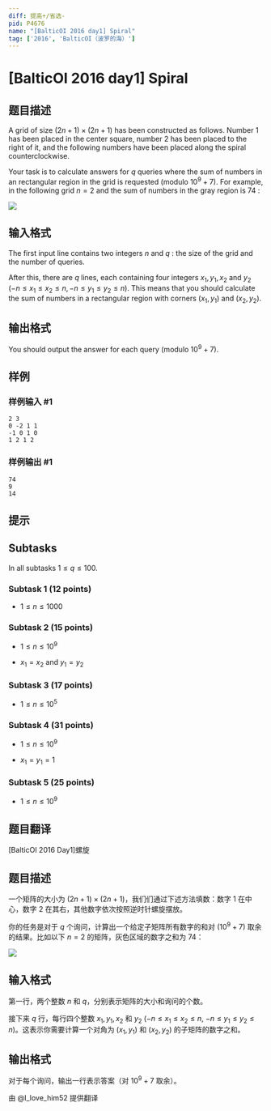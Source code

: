 ```yaml
---
diff: 提高+/省选-
pid: P4676
name: "[BalticOI 2016 day1] Spiral"
tag: ['2016', 'BalticOI（波罗的海）']
---
```

# [BalticOI 2016 day1] Spiral
## 题目描述

A grid of size $(2n+1)\times(2n+1)$ has been constructed as follows. Number $1$ has been placed in the center square, number $2$ has been placed to the right of it, and the following numbers have been placed along the spiral counterclockwise.

Your task is to calculate answers for $q$ queries where the sum of numbers in an rectangular region in the grid is requested (modulo $10^9+7$). For example, in the following grid $n=2$ and the sum of numbers in the gray region is $74$ :

![](https://cdn.luogu.com.cn/upload/pic/20871.png)
## 输入格式

The first input line contains two integers $n$ and $q$ : the size of the grid and the number of queries.

After this, there are $q$ lines, each containing four integers $x_1, y_1, x_2$  and $y_2$ ($-n\leq x_1\leq x_2\leq n, -n\leq y_1\leq y_2\leq n$). This means that you should calculate the sum of numbers in a rectangular region with corners $(x_1,y_1)$ and $(x_2,y_2)$.
## 输出格式

You should output the answer for each query (modulo $10^9+7$).

## 样例

### 样例输入 #1
```
2 3
0 -2 1 1
-1 0 1 0
1 2 1 2

```
### 样例输出 #1
```
74
9
14

```
## 提示

## Subtasks

In all subtasks $1\leq q\leq100$.

### Subtask 1 (12 points)

- $1\leq n\leq1000$

### Subtask 2 (15 points)

- $1\leq n\leq10^9$

- $x_1=x_2$ and $y_1=y_2$

### Subtask 3 (17 points)

- $1\leq n\leq10^5$

### Subtask 4 (31 points)

- $1\leq n\leq10^9$

- $x_1=y_1=1$

### Subtask 5 (25 points)

- $1\leq n\leq10^9$

## 题目翻译

[BalticOI 2016 Day1]螺旋

## 题目描述

一个矩阵的大小为 $(2n+1)\times (2n+1)$，我们们通过下述方法填数：数字 $1$ 在中心，数字 $2$ 在其右，其他数字依次按照逆时针螺旋摆放。

你的任务是对于 $q$ 个询问，计算出一个给定子矩阵所有数字的和对 $(10^9+7)$ 取余的结果。比如以下 $n=2$ 的矩阵，灰色区域的数字之和为 $74$：

![](https://i.loli.net/2018/08/11/5b6e3ead24175.png)

## 输入格式

第一行，两个整数 $n$ 和 $q$，分别表示矩阵的大小和询问的个数。

接下来 $q$ 行，每行四个整数 $x_1,y_1,x_2$ 和 $y_2$ $(-n \leq x_1 \leq x_2 \leq n,$ $-n \leq y_1 \leq y_2 \leq n)$。这表示你需要计算一个对角为 $(x_1,y_1)$ 和 $(x_2,y_2)$ 的子矩阵的数字之和。

## 输出格式

对于每个询问，输出一行表示答案（对 $10^9+7$ 取余）。

由 @I_love_him52 提供翻译

